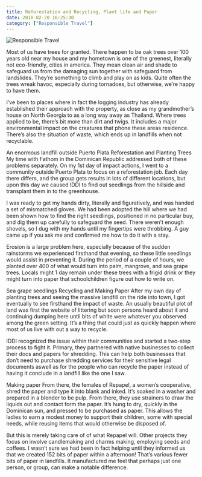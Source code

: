 ```yaml
---
title: Reforestation and Recycling, Plant life and Paper
date: 2018-02-20 16:25:30
category: ["Responsible Travel"]
---
```


![Responsible Travel](https://www.holyland-inc.net/content/images/6.jpg)

Most of us have trees for granted. There happen to be oak trees over 100 years old near my house and my hometown is one of the greenest, literally not eco-friendly, cities in america. They mean clean air and shade to safeguard us from the damaging sun together with safeguard from landslides. They’re something to climb and play on as kids. Quite often the trees wreak havoc, especially during tornadoes, but otherwise, we’re happy to have them.

I’ve been to places where in fact the logging industry has already established their approach with the property, as close as my grandmother’s house on North Georgia to as a long way away as Thailand. Where trees applied to be, there’s bit more than dirt and twigs. It includes a major environmental impact on the creatures that phone these areas residence. There’s also the situation of waste, which ends up in landfills when not recyclable.

An enormous landfill outside Puerto Plata
Reforestation and Planting Trees
My time with Fathom in the Dominican Republic addressed both of these problems separately. On my 1st day of impact actions, I went to a community outside Puerto Plata to focus on a reforestation job. Each day there differs, and the group gets results in lots of different locations, but upon this day we caused IDDI to find out seedlings from the hillside and transplant them in to the greenhouse.

I was ready to get my hands dirty, literally and figuratively, and was handed a set of mismatched gloves. We had been adopted the hill where we had been shown how to find the right seedlings, positioned in no particular buy, and dig them up carefully to safeguard the seed. There weren’t enough shovels, so I dug with my hands until my fingertips were throbbing. A guy came up if you ask me and confirmed me how to do it with a stay.

Erosion is a large problem here, especially because of the sudden rainstorms we experienced firsthand that evening, so these little seedlings would assist in preventing it. During the period of a couple of hours, we planted over 400 of what would turn into palm, mangrove, and sea grape trees. Locals might 1 day remain under these trees with a frigid drink or they might turn into paper that schoolchildren figure out how to write on.

Sea grape seedlings
Recycling and Making Paper
After my own day of planting trees and seeing the massive landfill on the ride into town, I got eventually to see firsthand the impact of waste. An usually beautiful plot of land was first the website of littering but soon persons heard about it and continuing dumping here until bits of white were whatever you observed among the green setting. It’s a thing that could just as quickly happen where most of us live with out a way to recycle.

IDDI recognized the issue within their communities and started a two-step process to fight it. Primary, they partnered with native businesses to collect their docs and papers for shredding. This can help both businesses that don’t need to purchase shredding services for their sensitive legal documents aswell as for the people who can recycle the paper instead of having it conclude in a landfill like the one I saw.

Making paper
From there, the females of Repapel, a women’s cooperative, shred the paper and type it into blank and inked. It’s soaked in a washer and prepared in a blender to be pulp. From there, they use strainers to draw the liquids out and contact form the paper. It’s hung to dry, quickly in the Dominican sun, and pressed to be purchased as paper. This allows the ladies to earn a modest money to support their children, some with special needs, while reusing items that would otherwise be disposed of.

But this is merely taking care of of what Repapel will. Other projects they focus on involve candlemaking and charms making, employing seeds and coffees. I wasn’t sure we had been in fact helping until they informed us that we created 152 bits of paper within a afternoon! That’s various fewer bits of paper in landfills. It manufactured me feel that perhaps just one person, or group, can make a notable difference.
